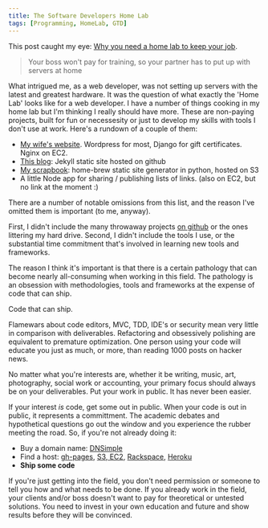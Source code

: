 ```yaml
---
title: The Software Developers Home Lab
tags: [Programming, HomeLab, GTD]
---
```


This post caught my eye:
[Why you need a home lab to keep your job](http://www.theregister.co.uk/2013/02/07/home_lab_career_saver/).

<blockquote>Your boss won't pay for training, so your partner has to put up with servers at home</blockquote>

What intrigued me, as a web developer, was not setting up servers with the latest and greatest hardware. It was the question of what exactly the 'Home Lab' looks like for a web developer. I have a number of things cooking in my home lab but I'm thinking I really should have more. These are non-paying projects, built for fun or necessesity or just to develop my skills with tools I don't use at work. Here's a rundown of a couple of them:

- [My wife's website](http://www.dollhousespa.com). Wordpress for most, Django for gift certificates. Nginx on EC2.
- [This blog](https://github.com/Andyvanee/andyvanee.github.com): Jekyll static site hosted on github
- [My scrapbook](http://scrapbook.andyvanee.com): home-brew static site generator in python, hosted on S3
- A little Node app for sharing / publishing lists of links. (also on EC2, but no link at the moment :)

There are a number of notable omissions from this list, and the reason I've omitted them is important (to me, anyway).

First, I didn't include the many throwaway projects [on github](https://github.com/Andyvanee?tab=repositories) or the ones littering my hard drive. Second, I didn't include the tools I use, or the substantial time commitment that's involved in learning new tools and frameworks.

The reason I think it's important is that there is a certain pathology that can become nearly all-consuming when working in this field. The pathology is an obsession with methodologies, tools and frameworks at the expense of code that can ship.

Code that can ship.

Flamewars about code editors, MVC, TDD, IDE's or security mean very little in comparison with deliverables. Refactoring and obsessively polishing are equivalent to premature optimization. One person using your code will educate you just as much, or more, than reading 1000 posts on hacker news.

No matter what you're interests are, whether it be writing, music, art, photography, social work or accounting, your primary focus should always be on your deliverables. Put your work in public. It has never been easier.

If your interest *is* code, get some out in public. When your code is out in public, it represents a committment. The academic debates and hypothetical questions go out the window and you experience the rubber meeting the road. So, if you're not already doing it:

- Buy a domain name: [DNSimple](https://dnsimple.com/)
- Find a host: [gh-pages](http://pages.github.com), [S3, EC2](http://aws.amazon.com), [Rackspace](http://www.rackspace.com/cloud/servers/), [Heroku](http://www.heroku.com)
- **Ship some code**

If you're just getting into the field, you don't need permission or someone to tell you how and what needs to be done. If you already work in the field, your clients and/or boss doesn't want to pay for theoretical or untested solutions. You need to invest in your own education and future and show results before they will be convinced.
